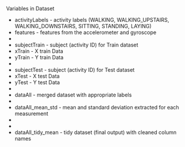 <h>Variables in Dataset</h>


<ul>
	<li>activityLabels 			- activity labels (WALKING, WALKING_UPSTAIRS, WALKING_DOWNSTAIRS, SITTING, STANDING, LAYING) </li>
	<li>features						- features from the accelerometer and gyroscope                                                                                                            </li>
	<li>                                                                                                                                                                                                                                  </li>
	<li>subjectTrain 				- subject (activity ID) for Train dataset                                                                                                                            </li>
	<li>xTrain							- X train Data                                                                                                                                                                      </li>
	<li>yTrain							- Y train Data                                                                                                                                                                      </li>
	<li>                                                                                                                                                                                                                                  </li>
	<li>subjectTest 				- subject (activity ID) for Test dataset                                                                                                                             </li>
	<li>xTest							- X test Data                                                                                                                                                                       </li>
	<li>yTest   						- Y test Data                                                                                                                                                                       </li>
	<li>                                                                                                                                                                                                                                  </li>
	<li>dataAll 						- merged dataset with appropriate labels                                                                                                                          </li>
	<li>                                                                                                                                                                                                                                  </li>
	<li>dataAll_mean_std		- mean and standard deviation extracted for each measurement                                                                                   </li>
	<li>                                                                                                                                                                                                                                  </li>
	<li>                                                                                                                                                                                                                                  </li>
	<li>dataAll_tidy_mean	- tidy dataset (final output) with cleaned column names                                                                                                     </li>
</ul> 